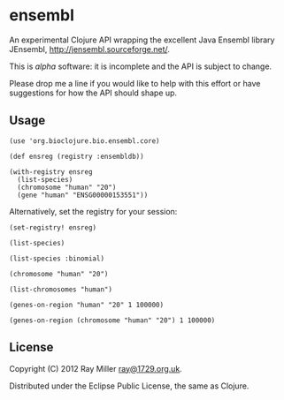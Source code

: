 # ensembl

An experimental Clojure API wrapping the excellent Java Ensembl
library JEnsembl, <http://jensembl.sourceforge.net/>.

This is *alpha* software: it is incomplete and the API is subject to
change.

Please drop me a line if you would like to help with this effort or
have suggestions for how the API should shape up.

## Usage

    (use 'org.bioclojure.bio.ensembl.core)
 
    (def ensreg (registry :ensembldb))

    (with-registry ensreg
      (list-species)
      (chromosome "human" "20")
      (gene "human" "ENSG00000153551"))

Alternatively, set the registry for your session:
      
    (set-registry! ensreg)

    (list-species)

    (list-species :binomial)

    (chromosome "human" "20")

    (list-chromosomes "human")

    (genes-on-region "human" "20" 1 100000)

    (genes-on-region (chromosome "human" "20") 1 100000)

## License

Copyright (C) 2012 Ray Miller <ray@1729.org.uk>.

Distributed under the Eclipse Public License, the same as Clojure.

